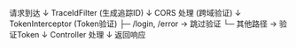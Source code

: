 请求到达
↓
TraceIdFilter (生成追踪ID)
↓
CORS 处理 (跨域验证)
↓
TokenInterceptor (Token验证)
├─ /login, /error → 跳过验证
└─ 其他路径 → 验证Token
↓
Controller 处理
↓
返回响应